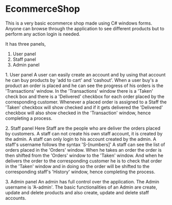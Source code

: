 # EcommerceShop
This is a very basic ecommerce shop made using C# windows forms.
Anyone can browse through the application to see different products but to perform any action login is needed.

It has three panels,
1. User panel
2. Staff panel
3. Admin panel

1\. User panel
A user can easily create an account and by using that account he can buy products by 'add to cart' and 'cashout'. When a user buy's a product an order is placed and he can see the progress of his orders is the 'Transactions' window. In the 'Transactions' window there is a 'Taken' check box and there is a 'Delivered' checkbox for each order placed by the corresponding customer. Whenever a placed order is assigned to a Staff the 'Taken' checkbox will show checked and if it gets delivered the 'Delivered' checkbox will also show checked in the 'Transaction' window, hence completing a process.

2\. Staff panel
Here Staff are the people who are deliver the orders placed by customers. A staff can not create his own staff account, it is created by the admin. A staff can only login to his account created by the admin. A staff's username follows the syntax 'S-[numbers]' A staff can see the list of orders placed in the 'Orders' window. When he takes an order the order is then shifted from the 'Orders' window to the 'Taken' window. And when he delivers the order to the corresponding customer he is to check that order in the 'Taken' window and in doing so the order will be shifted to the corresponding staff's 'History' window, hence completing the process.

3\. Admin panel
An admin has full control over the application. The Admin username is 'A-admin'. The basic functionalities of an Admin are create, update and delete products and also create, update and delete staff accounts.
